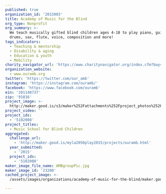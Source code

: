 ```yaml
---
published: true
organization_id: '2015003'
title: Academy of Music for the Blind
org_type: Nonprofit
org_summary: >-
  We teach musically gifted blind children ages 4-18 to play piano, guitar,
  drums, sax, flute, voice, composition and more!
tags_indicators:
  - Teaching & mentorship
  - Disability & aging
  - Education & youth
  - Mobility
charity_navigator_url: 'https://www.charitynavigator.org/index.cfm?bay=search.profile&ein=201148737'
organization_website:
  - www.ouramb.org
twitter: 'https://twitter.com/our_amb'
instagram: 'https://instagram.com/ouramb/'
facebook: 'https://www.facebook.com/ouramb'
ein: '201148737'
zip: '91016'
project_image: >-
  http://maker.good.is/s3/maker%252Fattachments%252Fproject_photos%252Fimages%252F23208%252Fdisplay%252FAMBgroupPic.jpg=c570x385
project_video: ''
project_ids:
  - '5102008'
project_titles:
  - Music School for Blind Children
aggregated:
  challenge_url:
    - 'http://maker.good.is/myla2050play2015/projects/ouramb.html'
  year_submitted:
    - '2015'
  project_ids:
    - '5102008'
maker_image_file_name: AMBgroupPic.jpg
maker_image_id: '23208'
cached_project_image: >-
  /assets/images/organizations/academy-of-music-for-the-blind/maker.good.is/s3/maker%252Fattachments%252Fproject_photos%252Fimages%252F23208%252Fdisplay%252FAMBgroupPic.jpg=c570x385.jpg

---
```

